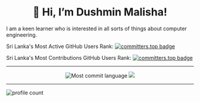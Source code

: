 <h1 align="center">👋 Hi, I’m Dushmin Malisha!</h1>

I am a keen learner who is interested in all sorts of things about computer engineering.
<!---
Malisha4065/Malisha4065 is a ✨ special ✨ repository because its `README.md` (this file) appears on your GitHub profile.
You can click the Preview link to take a look at your changes.
--->
Sri Lanka's Most Active GitHub Users Rank: [![committers.top badge](https://user-badge.committers.top/sri_lanka/Malisha4065.svg)](https://user-badge.committers.top/sri_lanka/Malisha4065)

Sri Lanka's Most Contributions GitHub Users Rank: [![committers.top badge](https://user-badge.committers.top/sri_lanka_public/Malisha4065.svg)](https://user-badge.committers.top/sri_lanka_public/Malisha4065)

<hr>
<p align="center"><img src="http://github-profile-summary-cards.vercel.app/api/cards/most-commit-language?username=Malisha4065&theme=default" alt="Most commit language" />
<img src="http://github-profile-summary-cards.vercel.app/api/cards/repos-per-language?username=Malisha4065&theme=default" /></p>
<hr>
<p align="left"><img src="https://komarev.com/ghpvc/?username=Malisha4065" alt="profile count" /></p>
